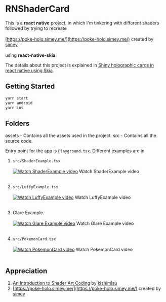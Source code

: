 # RNShaderCard

This is a **react native** project, in which I'm tinkering with different shaders followed by trying to recreate <br/> <br/> [https://poke-holo.simey.me/](https://poke-holo.simey.me/) created by [simey](https://x.com/simeydotme) <br/> <br/>using **react-native-skia**.

The details about this project is explained in [Shiny holographic cards in react native using Skia](https://medium.com/@jerinjohnk/shiny-holographic-cards-in-react-native-using-skia-81a334fa182d).

## Getting Started

```bash
yarn start
yarn android
yarn ios
```

## Folders

assets - Contains all the assets used in the project.
src - Contains all the source code.

Entry point for the app is `Playground.tsx`.
Different examples are in  

1) `src/ShaderExample.tsx` <br/> <br/>
[![Watch ShaderExample video](https://img.youtube.com/vi/ia4ZQgn_P0A/maxresdefault.jpg)](https://www.youtube.com/shorts/ia4ZQgn_P0A)
Watch ShaderExample video
<br/><br/>

2) `src/LuffyExample.tsx`<br/> <br/>
[![Watch LuffyExample video](https://img.youtube.com/vi/749xv_syArU/maxresdefault.jpg)](https://www.youtube.com/shorts/749xv_syArU)
Watch LuffyExample video
<br/> <br/>

3) Glare Example<br/> <br/>
[![Watch Glare Example video](https://img.youtube.com/vi/uVFiFq8wBkM/maxresdefault.jpg)](https://www.youtube.com/shorts/uVFiFq8wBkM)
Watch Glare Example video
<br/> <br/>

4) `src/PokemonCard.tsx`<br/> <br/>
[![Watch PokemonCard video](https://img.youtube.com/vi/nDsZhQIkm5Q/maxresdefault.jpg)](https://www.youtube.com/shorts/nDsZhQIkm5Q)
Watch PokemonCard video
<br/> <br/>

## Appreciation

1) [An Introduction to Shader Art Coding](https://www.youtube.com/watch?v=f4s1h2YETNY&t=1216s) by [kishimisu](https://www.youtube.com/@kishimisu)
2) [https://poke-holo.simey.me/](https://poke-holo.simey.me/) created by [simey](https://x.com/simeydotme)
